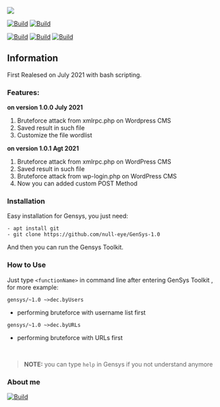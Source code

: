 <img src="https://raw.githubusercontent.com/null-eye/GenSys-1.0/main/logo.png">
<br />

[![Build](https://img.shields.io/badge/GenSys%201.0%20-orange?style=for-the-badge&logo=github)]() [![Build](https://img.shields.io/badge/Author-%20C4%20-blue?style=for-the-badge)]()

[![Build](https://img.shields.io/badge/%20July%202021%20-blue?style=flat&logo)]() [![Build](https://img.shields.io/badge/version-1.0.1%20dbe%20-success?style=flat&logo)]() [![Build](https://badge-size.herokuapp.com/null-eye/GenSys-1.0/main/gensys)]()
<h2>Information</h2>
First Realesed on July 2021 with bash scripting.<br>

<h3>Features:</h3>

**on version 1.0.0 July 2021**

1. Bruteforce attack from xmlrpc.php on Wordpress CMS
2. Saved result in such file
3. Customize the file wordlist

**on version 1.0.1 Agt 2021**

1. Bruteforce attack from xmlrpc.php on WordPress CMS
2. Saved result in such file
3. Bruteforce attack from wp-login.php on WordPress CMS
4. Now you can added custom POST Method

<h3>Installation</h3>

Easy installation for Gensys, you just need:

```
- apt install git
- git clone https://github.com/null-eye/GenSys-1.0
```

And then you can run the Gensys Toolkit.

<h3>How to Use</h3>


Just type ` <functionName> ` in command line after entering GenSys Toolkit , for more example:

```
gensys/~1.0 ~>dec.byUsers
```

- performing bruteforce with username list first

```
gensys/~1.0 ~>dec.byURLs
```

- performing bruteforce with URLs first

<br>

> **NOTE:** you can type `help` in Gensys if you not understand anymore

<h3>About me</h3>

[![Build](https://github-readme-stats.vercel.app/api?username=0null-eye00&theme=blue-green)]()
